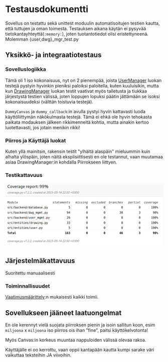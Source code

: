 # Testausdokumentti

Sovellus on testattu sekä unittest moduulin automatisoitujen testien kautta, että tuttujen ja oman toimesta. Testauksen aikana käytän ei pysyvää tietokantayhteyttä(`:memory:`), joten tuotantotiedot olisi eristettyneenä. Molemman {user,dwg}_mgr_test.py

## Yksikkö- ja integraatiotestaus

### Sovelluslogiikka

Tämä oli 1 iso kokonaisuus, nyt on 2 pienempää, joista [UserManager](/src/backend/user_mgmt.py) luokan testejä pystyin hyvinkin pieniksi paloiksi paloitella, kuten kuuluisikin, mutta kun [DrawingManager](/src/backend/dwg_mgmt.py) luokan testit vaativat myös talletusta ja tiukkaa järjestystä testien välissä, joten loppujen lopuksi päätin jättämään se isoksi kokonaisuudeksi (välttän toistuvia testejä).

`DummyCanvas` ja `dummy_callback`:in avulla pystyi hyvin kattavasti luoda käyttöliittymän näkökulmasta testejä. Tämä ei ehkä ole hyvin tehokasta paikata modauksen jälkeen rikkimenneitä kohtia, mutta ainakin kertoo luotettavasti, jos jotain menikin rikki!

### Piirros ja Käyttäjä luokat

Kuten yllä mainitsin, rakensin testit "ylhältä alaspäin" mieluummin kuin alhalta ylöspäin, joten näitä eksplisiittisesti en ole testannut, vaan muutamaa asiaa DrawingManager:in kohdalla Piirrokseen liittyen. 

### Testikattavuus

![](/dokumentaatio/pics/coverage.png)

## Järjestelmäkattavuus

Suoritettu manuaalisesti

### Toiminnallisuudet

[Vaatimusmäärittely](/dokumentaatio/vaatimusmaarittely.md):n mukaisesti kaikki toimii.

## Sovellukseen jääneet laatuongelmat

En ole kerennyt vielä suojata piirroksen pienin ja isoin sallitun koon, esim `miljoona` x `miljoona` iso piirros ois ihan "fine", paitsi käyttökelvotonta!

Myös Canvas:in korkeus muuntaa nappuloiden välissä olevaa rakoa.

Käyttäjälle ei oo kerrottu, vaan oppii kantapään kautta kumpi sarake väri vaikuttaa teksteihin JA viivoihin.
